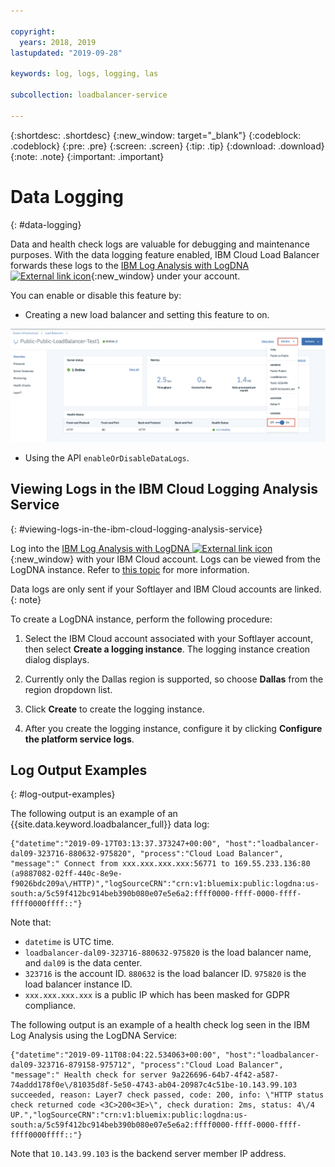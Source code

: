```yaml
---

copyright:
  years: 2018, 2019
lastupdated: "2019-09-28"

keywords: log, logs, logging, las

subcollection: loadbalancer-service

---
```


{:shortdesc: .shortdesc}
{:new_window: target="_blank"}
{:codeblock: .codeblock}
{:pre: .pre}
{:screen: .screen}
{:tip: .tip}
{:download: .download}
{:note: .note}
{:important: .important}

# Data Logging
{: #data-logging}

Data and health check logs are valuable for debugging and maintenance purposes. With the data logging feature enabled, IBM Cloud Load Balancer forwards these logs to the [IBM Log Analysis with LogDNA ![External link icon](../../icons/launch-glyph.svg "External link icon")](https://cloud.ibm.com/observe/logging){:new_window} under your account.

You can enable or disable this feature by:

* Creating a new load balancer and setting this feature to on.

<img src="images/DataLogging.png" alt="dibujo" style="width: 800px;"/>

* Using the API `enableOrDisableDataLogs`.

## Viewing Logs in the IBM Cloud Logging Analysis Service
{: #viewing-logs-in-the-ibm-cloud-logging-analysis-service}

Log into the [IBM Log Analysis with LogDNA ![External link icon](../../icons/launch-glyph.svg "External link icon")](https://cloud.ibm.com/observe/logging){:new_window} with your IBM Cloud account. Logs can be viewed from the LogDNA instance. Refer to [this topic](/docs/services/Log-Analysis-with-LogDNA?topic=LogDNA-getting-started#getting-started) for more information.

Data logs are only sent if your Softlayer and IBM Cloud accounts are linked.
{: note}

To create a LogDNA instance, perform the following procedure:

1. Select the IBM Cloud account associated with your Softlayer account, then select **Create a logging instance**. The logging instance creation dialog displays.

2. Currently only the Dallas region is supported, so choose **Dallas** from the region dropdown list.

3. Click **Create** to create the logging instance.

4. After you create the logging instance, configure it by clicking **Configure the platform service logs**.

## Log Output Examples
{: #log-output-examples}

The following output is an example of an {{site.data.keyword.loadbalancer_full}} data log:

```
{"datetime":"2019-09-17T03:13:37.373247+00:00", "host":"loadbalancer-dal09-323716-880632-975820", "process":"Cloud Load Balancer", "message":" Connect from xxx.xxx.xxx.xxx:56771 to 169.55.233.136:80 (a9887082-02ff-440c-8e9e-f9026bdc209a\/HTTP)","logSourceCRN":"crn:v1:bluemix:public:logdna:us-south:a/5c59f412bc914beb390b080e07e5e6a2:ffff0000-ffff-0000-ffff-ffff0000ffff::"}
```
Note that:
* `datetime` is UTC time.
* `loadbalancer-dal09-323716-880632-975820` is the load balancer name, and `dal09` is the data center.
* `323716` is the account ID. `880632` is the load balancer ID. `975820` is the load balancer instance ID.
* `xxx.xxx.xxx.xxx` is a public IP which has been masked for GDPR compliance.

The following output is an example of a health check log seen in the IBM Log Analysis using the LogDNA Service:

```
{"datetime":"2019-09-11T08:04:22.534063+00:00", "host":"loadbalancer-dal09-323716-879158-975712", "process":"Cloud Load Balancer", "message":" Health check for server 9a226696-64b7-4f42-a587-74addd178f0e\/81035d8f-5e50-4743-ab04-20987c4c51be-10.143.99.103 succeeded, reason: Layer7 check passed, code: 200, info: \"HTTP status check returned code <3C>200<3E>\", check duration: 2ms, status: 4\/4 UP.","logSourceCRN":"crn:v1:bluemix:public:logdna:us-south:a/5c59f412bc914beb390b080e07e5e6a2:ffff0000-ffff-0000-ffff-ffff0000ffff::"}
```

Note that `10.143.99.103` is the backend server member IP address.
